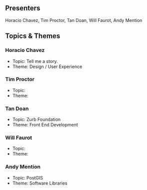 ## Presenters

Horacio Chavez, Tim Proctor, Tan Doan, Will Faurot, Andy Mention

## Topics & Themes

### Horacio Chavez

* Topic: Tell me a story. 
* Theme: Design / User Experience

### Tim Proctor

* Topic:
* Theme:

### Tan Doan

* Topic: Zurb Foundation
* Theme: Front End Development

### Will Faurot

* Topic:
* Theme:

### Andy Mention

* Topic: PostGIS
* Theme: Software Libraries

